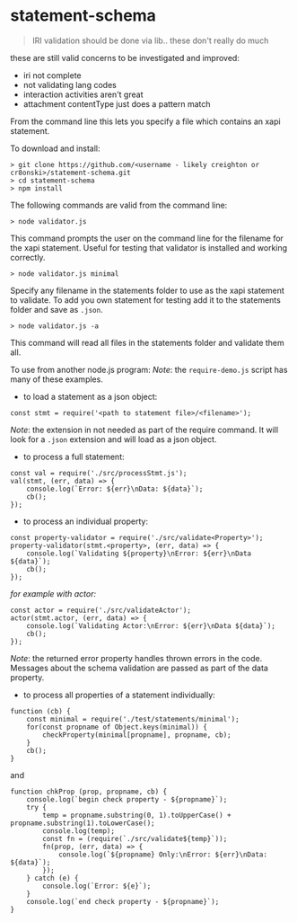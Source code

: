 # statement-schema

> IRI validation should be done via lib.. these don't really do much

these are still valid concerns to be investigated and improved:
- iri not complete
- not validating lang codes
- interaction activities aren't great
- attachment contentType just does a pattern match

From the command line this lets you specify a file which contains an xapi statement.  

To download and install:
```
> git clone https://github.com/<username - likely creighton or cr8onski>/statement-schema.git
> cd statement-schema
> npm install
```

The following commands are valid from the command line:

```
> node validator.js
```
This command prompts the user on the command line for the filename for the xapi statement. Useful for testing that validator is installed and working correctly.

```
> node validator.js minimal
```
Specify any filename in the statements folder to use as the xapi statement to validate.  To add you own statement for testing add it to the statements folder and save as `.json`.

```
> node validator.js -a
```
This command will read all files in the statements folder and validate them all.

To use from another node.js program:
*Note*: the `require-demo.js` script has many of these examples.
- to load a statement as a json object:
```
const stmt = require('<path to statement file>/<filename>');
```
*Note*: the extension in not needed as part of the require command.  It will look for a `.json` extension and will load as a json object.

- to process a full statement:
```
const val = require('./src/processStmt.js');
val(stmt, (err, data) => {
    console.log(`Error: ${err}\nData: ${data}`);
    cb();
});
```

- to process an individual property:
```
const property-validator = require('./src/validate<Property>');
property-validator(stmt.<property>, (err, data) => {
    console.log(`Validating ${property}\nError: ${err}\nData ${data}`);
    cb();
});
```
*for example with actor:*
```
const actor = require('./src/validateActor');
actor(stmt.actor, (err, data) => {
    console.log(`Validating Actor:\nError: ${err}\nData ${data}`);
    cb();
});
```
*Note*: the returned error property handles thrown errors in the code.  Messages about the schema validation are passed as part of the data property.

- to process all properties of a statement individually:
```
function (cb) {
    const minimal = require('./test/statements/minimal');
    for(const propname of Object.keys(minimal)) {
        checkProperty(minimal[propname], propname, cb);
    }
    cb();
}
```
and
```
function chkProp (prop, propname, cb) {
    console.log(`begin check property - ${propname}`);
    try {
        temp = propname.substring(0, 1).toUpperCase() + propname.substring(1).toLowerCase();
        console.log(temp);
        const fn = (require(`./src/validate${temp}`));
        fn(prop, (err, data) => {
            console.log(`${propname} Only:\nError: ${err}\nData: ${data}`);
        });
    } catch (e) {
        console.log(`Error: ${e}`);
    }
    console.log(`end check property - ${propname}`);
}
```
